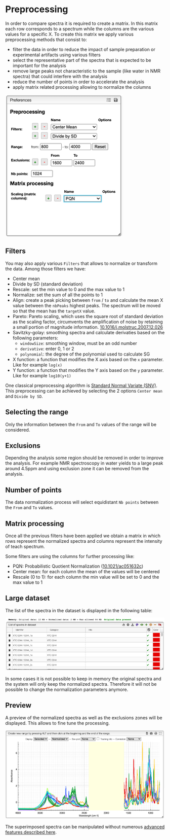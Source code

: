 # Preprocessing

In order to compare spectra it is required to create a matrix. In this matrix each row corresponds to a spectrum while the columns are the various values for a specific X. To create this matrix we apply various preprocessing methods that consist to:

- filter the data in order to reduce the impact of sample preparation or experimental artifacts using various filters
- select the representative part of the spectra that is expected to be important for the analysis
- remove large peaks not characteristic to the sample (like water in NMR spectra) that could interfere with the analysis
- reduce the number of points in order to accelerate the analysis
- apply matrix related processing allowing to normalize the columns

<img src="images/preferences.png">

## Filters

You may also apply various `Filters` that allows to normalize or transform the data. Among those filters we have:

- Center mean
- Divide by SD (standard deviation)
- Rescale: set the min value to 0 and the max value to 1
- Normalize: set the sum of all the points to 1
- Align: create a peak picking between `from` / `to` and calculate the mean X value between the `nbPeaks` highest peaks. The spectrum will be moved so that the mean has the `targetX` value.
- Pareto: Pareto scaling, which uses the square root of standard deviation as the scaling factor, circumvents the amplification of noise by retaining a small portion of magnitude information. [10.1016/j.molstruc.2007.12.026](https://dx.doi.org/10.1016/j.molstruc.2007.12.026)
- Savitzky-golay: smoothing spectra and calculate derivaties based on the following parameters:
  - `windowSize`: smoothing window, must be an odd number
  - `derivative`: enter 0, 1 or 2
  - `polynomial`: the degree of the polynomial used to calculate SG
- X function: a function that modifies the X axis based on the `x` parameter. Like for example `log(x)`
- Y function: a function that modifies the Y axis based on the `y` parameter. Like for example `log10(y+1)`

One classical preprocessing algorithm is [Standard Normal Variate (SNV)](http://wiki.eigenvector.com/index.php?title=Advanced_Preprocessing:_Sample_Normalization#SNV_.28Standard_Normal_Variate.29). This preprocessing can be achieved by selecting the 2 options `Center mean` and `Divide by SD`.

## Selecting the range

Only the information between the `From` and `To` values of the range will be considered.

## Exclusions

Depending the analysis some region should be removed in order to improve the analysis. For example NMR spectroscopy in water yields to a large peak around 4.5ppm and using exclusion zone it can be removed from the analysis.

## Number of points

The data normalization process will select equidistant `Nb points` between the `From` and `To` values.

## Matrix processing

Once all the previous filters have been applied we obtain a matrix in which rows represent the normalized spectra and columns represent the intensity of teach spectrum.

Some filters are using the columns for further processing like:

- PQN: Probabilistic Quotient Normalization ([10.1021/ac051632c](https://dx.doi.org/10.1021/ac051632c))
- Center mean: for each column the mean of the values will be centered
- Rescale (0 to 1): for each column the min value will be set to 0 and the max value to 1

## Large dataset

The list of the spectra in the dataset is displayed in the following table:

<img src="images/memory.png">

In some cases it is not possible to keep in memory the original spectra and the system will only keep the normalized spectra. Therefore it will not be possible to change the normalization parameters anymore.

## Preview

A preview of the normalized spectra as well as the exclusions zones will be displayed. This allows to fine tune the processing.

<img src="images/preview.png">

The superimposed spectra can be manipulated without numerous [advanced features described here](../visualization/README.md).
